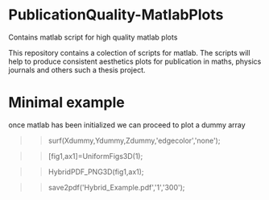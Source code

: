 # PublicationQuality-MatlabPlots
Contains matlab script for high quality matlab plots


This repository contains a colection of scripts for matlab.
The scripts will help to produce consistent aesthetics plots
for publication in maths, physics journals and others such a thesis project.

# Minimal example

once matlab has been initialized we can proceed to plot a dummy array

>> surf(Xdummy,Ydummy,Zdummy,'edgecolor','none');

>> [fig1,ax1]=UniformFigs3D(1);

>> HybridPDF_PNG3D(fig1,ax1);

>> save2pdf('Hybrid_Example.pdf','1','300');
